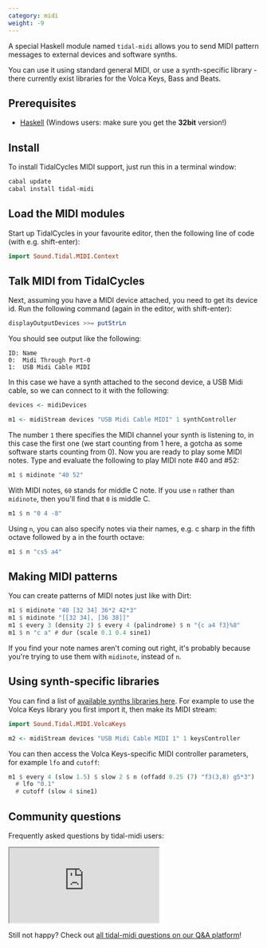 ```yaml
---
category: midi
weight: -9
---
```


A special Haskell module named `tidal-midi` allows you to send MIDI
pattern messages to external devices and software synths.

You can use it using standard general MIDI, or use a synth-specific
library - there currently exist libraries for the Volca Keys, Bass and
Beats.

## Prerequisites

- [Haskell](https://www.haskell.org/platform/windows.html) (Windows users: make sure you get the **32bit** version!)

## Install

To install TidalCycles MIDI support, just run this in a terminal window:

~~~~bash
cabal update
cabal install tidal-midi
~~~~

## Load the MIDI modules

Start up TidalCycles in your favourite editor, then the following line
of code (with e.g. shift-enter):

~~~~haskell
import Sound.Tidal.MIDI.Context
~~~~

## Talk MIDI from TidalCycles

Next, assuming you have a MIDI device attached, you need to get its
device id. Run the following command (again in the editor, with
shift-enter):

~~~~haskell
displayOutputDevices >>= putStrLn
~~~~

You should see output like the following:

~~~~
ID:	Name
0:	Midi Through Port-0
1:  USB Midi Cable MIDI
~~~~

In this case we have a synth attached to the second device, a USB Midi
cable, so we can connect to it with the following:

~~~~haskell
devices <- midiDevices

m1 <- midiStream devices "USB Midi Cable MIDI" 1 synthController
~~~~

The number `1` there specifies the MIDI channel your synth is listening to, in this case the first one (we start counting from 1 here, a gotcha as some software starts counting from 0). Now you are ready to play some MIDI notes. Type and evaluate the following to play MIDI note #40 and #52:

~~~~haskell
m1 $ midinote "40 52"
~~~~

With MIDI notes, `60` stands for middle C note. If you use `n` rather
than `midinote`, then you'll find that `0` is middle C.

~~~~haskell
m1 $ n "0 4 -8"
~~~~

Using `n`, you can also specify notes via their names, e.g. c sharp
in the fifth octave followed by a in the fourth octave:

~~~~haskell
m1 $ n "cs5 a4"
~~~~

## Making MIDI patterns

You can create patterns of MIDI notes just like with Dirt:

~~~~haskell
m1 $ midinote "40 [32 34] 36*2 42*3"
m1 $ midinote "[[32 34], [36 38]]"
m1 $ every 3 (density 2) $ every 4 (palindrome) $ n "{c a4 f3}%8"
m1 $ n "c a" # dur (scale 0.1 0.4 sine1)
~~~~

If you find your note names aren't coming out right, it's probably because you're
trying to use them with `midinote`, instead of `n`.

## Using synth-specific libraries

You can find a list of
[available synths libraries here](https://hackage.haskell.org/package/tidal-midi). For example to use the Volca Keys library you first import it, then make its MIDI stream:

~~~~haskell
import Sound.Tidal.MIDI.VolcaKeys

m2 <- midiStream devices "USB Midi Cable MIDI 1" 1 keysController
~~~~

You can then access the Volca Keys-specific MIDI controller
parameters, for example `lfo` and `cutoff`:

~~~~haskell
m1 $ every 4 (slow 1.5) $ slow 2 $ n (offadd 0.25 (7) "f3(3,8) g5*3")
  # lfo "0.1"
  # cutoff (slow 4 sine1)
~~~~

## Community questions

Frequently asked questions by tidal-midi users:

<iframe src="http://ask.tidalcycles.org/widgets/questions/1/"
        class="tidal-faq-embed"></iframe>

Still not happy? Check out [all tidal-midi questions on our Q&A platform](http://ask.tidalcycles.org/questions/scope:all/sort:activity-desc/tags:MIDI/page:1/)!
